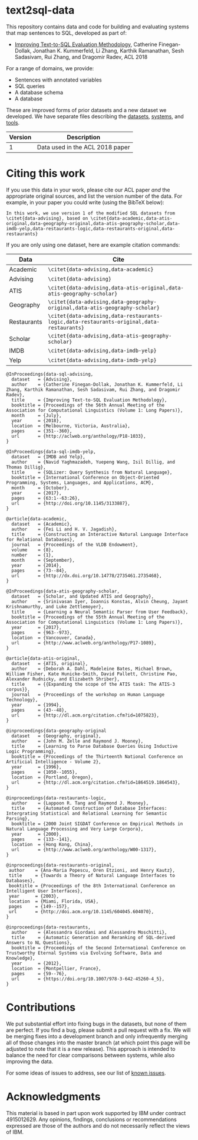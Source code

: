 # text2sql-data
This repository contains data and code for building and evaluating systems that map sentences to SQL, developed as part of:

  - [Improving Text-to-SQL Evaluation Methodology](http://aclweb.org/anthology/P18-1033),
  Catherine Finegan-Dollak, Jonathan K. Kummerfeld, Li Zhang, Karthik Ramanathan, Sesh Sadasivam, Rui Zhang, and Dragomir Radev,
  ACL 2018

For a range of domains, we provide:

- Sentences with annotated variables
- SQL queries
- A database schema
- A database

These are improved forms of prior datasets and a new dataset we developed.
We have separate files describing the [datasets](./data/), [systems](./systems/), and [tools](./tools/).

Version | Description
------- | -------------
1       | Data used in the ACL 2018 paper

# Citing this work

If you use this data in your work, please cite our ACL paper _and_ the appropriate original sources, and list the version number of the data.
For example, in your paper you could write (using the BibTeX below):

```
In this work, we use version 1 of the modified SQL datasets from \citet{data-advising}, based on \citet{data-academic,data-atis-original,data-geography-original,data-atis-geography-scholar,data-imdb-yelp,data-restaurants-logic,data-restaurants-original,data-restaurants}
```

If you are only using one dataset, here are example citation commands:

Data         | Cite
------------ | ------
Academic     | `\citet{data-advising,data-academic}`
Advising     | `\citet{data-advising}`
ATIS         | `\citet{data-advising,data-atis-original,data-atis-geography-scholar}`
Geography    | `\citet{data-advising,data-geography-original,data-atis-geography-scholar}`
Restaurants  | `\citet{data-advising,data-restaurants-logic,data-restaurants-original,data-restaurants}`
Scholar      | `\citet{data-advising,data-atis-geography-scholar}`
IMDB         | `\citet{data-advising,data-imdb-yelp}`
Yelp         | `\citet{data-advising,data-imdb-yelp}`

```TeX
@InProceedings{data-sql-advising,
  dataset   = {Advising},
  author    = {Catherine Finegan-Dollak, Jonathan K. Kummerfeld, Li Zhang, Karthik Ramanathan, Sesh Sadasivam, Rui Zhang, and Dragomir Radev},
  title     = {Improving Text-to-SQL Evaluation Methodology},
  booktitle = {Proceedings of the 56th Annual Meeting of the Association for Computational Linguistics (Volume 1: Long Papers)},
  month     = {July},
  year      = {2018},
  location  = {Melbourne, Victoria, Australia},
  pages     = {351--360},
  url       = {http://aclweb.org/anthology/P18-1033},
}

@InProceedings{data-sql-imdb-yelp,
  dataset   = {IMDB and Yelp},
  author    = {Navid Yaghmazadeh, Yuepeng Wang, Isil Dillig, and Thomas Dillig},
  title     = {SQLizer: Query Synthesis from Natural Language},
  booktitle = {International Conference on Object-Oriented Programming, Systems, Languages, and Applications, ACM},
  month     = {October},
  year      = {2017},
  pages     = {63:1--63:26},
  url       = {http://doi.org/10.1145/3133887},
}

@article{data-academic,
  dataset   = {Academic},
  author    = {Fei Li and H. V. Jagadish},
  title     = {Constructing an Interactive Natural Language Interface for Relational Databases},
  journal   = {Proceedings of the VLDB Endowment},
  volume    = {8},
  number    = {1},
  month     = {September},
  year      = {2014},
  pages     = {73--84},
  url       = {http://dx.doi.org/10.14778/2735461.2735468},
} 

@InProceedings{data-atis-geography-scholar,
  dataset   = {Scholar, and Updated ATIS and Geography},
  author    = {Srinivasan Iyer, Ioannis Konstas, Alvin Cheung, Jayant Krishnamurthy, and Luke Zettlemoyer},
  title     = {Learning a Neural Semantic Parser from User Feedback},
  booktitle = {Proceedings of the 55th Annual Meeting of the Association for Computational Linguistics (Volume 1: Long Papers)},
  year      = {2017},
  pages     = {963--973},
  location  = {Vancouver, Canada},
  url       = {http://www.aclweb.org/anthology/P17-1089},
}

@article{data-atis-original,
  dataset   = {ATIS, original},
  author    = {Deborah A. Dahl, Madeleine Bates, Michael Brown, William Fisher, Kate Hunicke-Smith, David Pallett, Christine Pao, Alexander Rudnicky, and Elizabeth Shriber},
  title     = {{Expanding the scope of the ATIS task: The ATIS-3 corpus}},
  journal   = {Proceedings of the workshop on Human Language Technology},
  year      = {1994},
  pages     = {43--48},
  url       = {http://dl.acm.org/citation.cfm?id=1075823},
}

@inproceedings{data-geography-original
  dataset   = {Geography, original},
  author    = {John M. Zelle and Raymond J. Mooney},
  title     = {Learning to Parse Database Queries Using Inductive Logic Programming},
  booktitle = {Proceedings of the Thirteenth National Conference on Artificial Intelligence - Volume 2},
  year      = {1996},
  pages     = {1050--1055},
  location  = {Portland, Oregon},
  url       = {http://dl.acm.org/citation.cfm?id=1864519.1864543},
}

@inproceedings{data-restaurants-logic,
  author    = {Lappoon R. Tang and Raymond J. Mooney},
  title     = {Automated Construction of Database Interfaces: Intergrating Statistical and Relational Learning for Semantic Parsing},
  booktitle = {2000 Joint SIGDAT Conference on Empirical Methods in Natural Language Processing and Very Large Corpora},
  year      = {2000},
  pages     = {133--141},
  location  = {Hong Kong, China},
  url       = {http://www.aclweb.org/anthology/W00-1317},
}

@inproceedings{data-restaurants-original,
 author    = {Ana-Maria Popescu, Oren Etzioni, and Henry Kautz},
 title     = {Towards a Theory of Natural Language Interfaces to Databases},
 booktitle = {Proceedings of the 8th International Conference on Intelligent User Interfaces},
 year      = {2003},
 location  = {Miami, Florida, USA},
 pages     = {149--157},
 url       = {http://doi.acm.org/10.1145/604045.604070},
}

@inproceedings{data-restaurants,
  author    = {Alessandra Giordani and Alessandro Moschitti},
  title     = {Automatic Generation and Reranking of SQL-derived Answers to NL Questions},
  booktitle = {Proceedings of the Second International Conference on Trustworthy Eternal Systems via Evolving Software, Data and Knowledge},
  year      = {2012},
  location  = {Montpellier, France},
  pages     = {59--76},
  url       = {https://doi.org/10.1007/978-3-642-45260-4_5},
}
```

# Contributions

We put substantial effort into fixing bugs in the datasets, but none of them are perfect.
If you find a bug, please submit a pull request with a fix.
We will be merging fixes into a development branch and only infrequently merging all of those changes into the master branch (at which point this page will be adjusted to note that it is a new release).
This approach is intended to balance the need for clear comparisons between systems, while also improving the data.

For some ideas of issues to address, see our list of [known issues](./known-issues.md).

# Acknowledgments

This material is based in part upon work supported by IBM under contract 4915012629. Any opinions, findings, conclusions or recommendations expressed are those of the authors and do not necessarily reflect the views of IBM.
